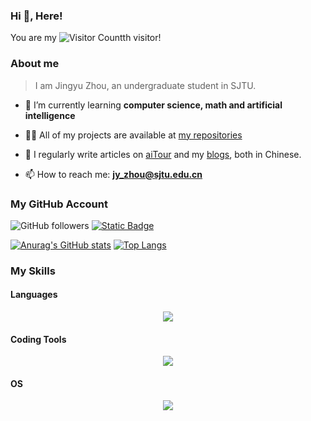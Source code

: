 ### Hi 👋, Here!

You are my ![Visitor Count](https://profile-counter.glitch.me/KinnariyaMamaTanha/count.svg)th visitor!

### About me

> I am Jingyu Zhou, an undergraduate student in SJTU.

- 🌱 I’m currently learning **computer science, math and artificial intelligence**

- 👨‍💻 All of my projects are available at [my repositories](https://github.com/KinnariyaMamaTanha?tab=repositories)

- 📝 I regularly write articles on [aiTour](https://aitour.icu) and my [blogs](https://kinnariyamamatanha.github.io/blogs/), both in Chinese.

- 📫 How to reach me: **jy_zhou@sjtu.edu.cn**

### My GitHub Account

![GitHub followers](https://img.shields.io/github/followers/KinnariyaMamaTanha?style=flat-square)
[![Static Badge](https://img.shields.io/badge/aiTour-3887F9)](https://aitour.icu)

[![Anurag's GitHub stats](https://github-readme-stats.vercel.app/api?username=KinnariyaMamaTanha&show_icons=true&theme=tokyonight&hide_border=true)](https://github.com/anuraghazra/github-readme-stats)
[![Top Langs](https://github-readme-stats.vercel.app/api/top-langs/?username=KinnariyaMamaTanha&layout=donut&theme=tokyonight&hide_border=true)](https://github.com/anuraghazra/github-readme-stats)

### My Skills

#### Languages

<p align="center">
  <a href="https://skillicons.dev">
    <img src="https://skillicons.dev/icons?i=c,cpp,python,latex,lua,md" />
  </a>
</p>

#### Coding Tools

<p align="center">
  <a href="https://skillicons.dev">
    <img src="https://skillicons.dev/icons?i=anaconda,pytorch,docker,git,bash,vim,neovim,vscode" />
  </a>
</p>

#### OS

<p align="center">
  <a href="https://skillicons.dev">
    <img src="https://skillicons.dev/icons?i=ubuntu,windows" />
  </a>
</p>

